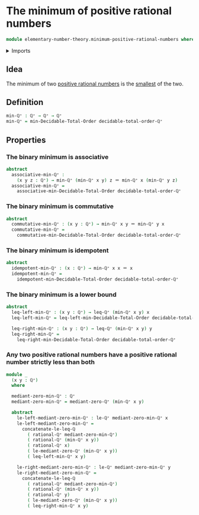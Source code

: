 # The minimum of positive rational numbers

```agda
module elementary-number-theory.minimum-positive-rational-numbers where
```

<details><summary>Imports</summary>

```agda
open import elementary-number-theory.inequality-positive-rational-numbers
open import elementary-number-theory.positive-rational-numbers
open import elementary-number-theory.strict-inequality-positive-rational-numbers
open import elementary-number-theory.strict-inequality-rational-numbers

open import foundation.identity-types

open import order-theory.decidable-total-orders
```

</details>

## Idea

The minimum of two
[positive rational numbers](elementary-number-theory.positive-rational-numbers.md)
is the
[smallest](elementary-number-theory.inequality-positive-rational-numbers.md) of
the two.

## Definition

```agda
min-ℚ⁺ : ℚ⁺ → ℚ⁺ → ℚ⁺
min-ℚ⁺ = min-Decidable-Total-Order decidable-total-order-ℚ⁺
```

## Properties

### The binary minimum is associative

```agda
abstract
  associative-min-ℚ⁺ :
    (x y z : ℚ⁺) → min-ℚ⁺ (min-ℚ⁺ x y) z ＝ min-ℚ⁺ x (min-ℚ⁺ y z)
  associative-min-ℚ⁺ =
    associative-min-Decidable-Total-Order decidable-total-order-ℚ⁺
```

### The binary minimum is commutative

```agda
abstract
  commutative-min-ℚ⁺ : (x y : ℚ⁺) → min-ℚ⁺ x y ＝ min-ℚ⁺ y x
  commutative-min-ℚ⁺ =
    commutative-min-Decidable-Total-Order decidable-total-order-ℚ⁺
```

### The binary minimum is idempotent

```agda
abstract
  idempotent-min-ℚ⁺ : (x : ℚ⁺) → min-ℚ⁺ x x ＝ x
  idempotent-min-ℚ⁺ =
    idempotent-min-Decidable-Total-Order decidable-total-order-ℚ⁺
```

### The binary minimum is a lower bound

```agda
abstract
  leq-left-min-ℚ⁺ : (x y : ℚ⁺) → leq-ℚ⁺ (min-ℚ⁺ x y) x
  leq-left-min-ℚ⁺ = leq-left-min-Decidable-Total-Order decidable-total-order-ℚ⁺

  leq-right-min-ℚ⁺ : (x y : ℚ⁺) → leq-ℚ⁺ (min-ℚ⁺ x y) y
  leq-right-min-ℚ⁺ =
    leq-right-min-Decidable-Total-Order decidable-total-order-ℚ⁺
```

### Any two positive rational numbers have a positive rational number strictly less than both

```agda
module _
  (x y : ℚ⁺)
  where

  mediant-zero-min-ℚ⁺ : ℚ⁺
  mediant-zero-min-ℚ⁺ = mediant-zero-ℚ⁺ (min-ℚ⁺ x y)

  abstract
    le-left-mediant-zero-min-ℚ⁺ : le-ℚ⁺ mediant-zero-min-ℚ⁺ x
    le-left-mediant-zero-min-ℚ⁺ =
      concatenate-le-leq-ℚ
        ( rational-ℚ⁺ mediant-zero-min-ℚ⁺)
        ( rational-ℚ⁺ (min-ℚ⁺ x y))
        ( rational-ℚ⁺ x)
        ( le-mediant-zero-ℚ⁺ (min-ℚ⁺ x y))
        ( leq-left-min-ℚ⁺ x y)

    le-right-mediant-zero-min-ℚ⁺ : le-ℚ⁺ mediant-zero-min-ℚ⁺ y
    le-right-mediant-zero-min-ℚ⁺ =
      concatenate-le-leq-ℚ
        ( rational-ℚ⁺ mediant-zero-min-ℚ⁺)
        ( rational-ℚ⁺ (min-ℚ⁺ x y))
        ( rational-ℚ⁺ y)
        ( le-mediant-zero-ℚ⁺ (min-ℚ⁺ x y))
        ( leq-right-min-ℚ⁺ x y)
```

